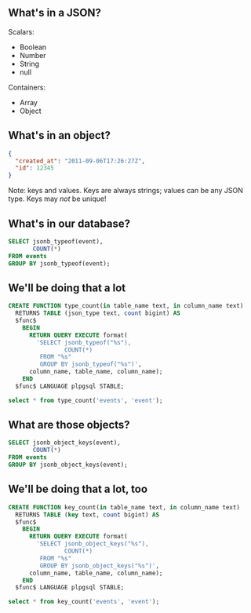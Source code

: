 ## What's in a JSON?

Scalars:
- Boolean
- Number
- String
- null

Containers:
- Array
- Object


## What's in an object?

```json
{
  "created_at": "2011-09-06T17:26:27Z",
  "id": 12345
}
```

Note: keys and values. Keys are always strings; values can be any JSON type.
Keys may _not_ be unique!


## What's in our database?

```sql
SELECT jsonb_typeof(event),
       COUNT(*)
FROM events
GROUP BY jsonb_typeof(event);
```


## We'll be doing that a lot

```sql
CREATE FUNCTION type_count(in table_name text, in column_name text)
  RETURNS TABLE (json_type text, count bigint) AS
  $func$
    BEGIN
      RETURN QUERY EXECUTE format(
        'SELECT jsonb_typeof("%s"),
                COUNT(*)
         FROM "%s"
         GROUP BY jsonb_typeof("%s")',
      column_name, table_name, column_name);
    END
  $func$ LANGUAGE plpgsql STABLE;

select * from type_count('events', 'event');
```


## What are those objects?

```sql
SELECT jsonb_object_keys(event),
       COUNT(*)
FROM events
GROUP BY jsonb_object_keys(event);
```


## We'll be doing that a lot, too

```sql
CREATE FUNCTION key_count(in table_name text, in column_name text)
  RETURNS TABLE (key text, count bigint) AS
  $func$
    BEGIN
      RETURN QUERY EXECUTE format(
        'SELECT jsonb_object_keys("%s"),
                COUNT(*)
         FROM "%s"
         GROUP BY jsonb_object_keys("%s")',
      column_name, table_name, column_name);
    END
  $func$ LANGUAGE plpgsql STABLE;

select * from key_count('events', 'event');
```
